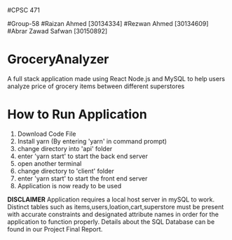 #CPSC 471

#Group-58 
#Raizan Ahmed [30134334] 
#Rezwan Ahmed [30134609] 
#Abrar Zawad Safwan [30150892]

# GroceryAnalyzer
A full stack application made using React Node.js and MySQL to help users analyze price of grocery items between different superstores

# How to Run Application
1) Download Code File
2) Install yarn (By entering 'yarn' in command prompt)
3) change directory into 'api' folder
4) enter 'yarn start' to start the back end server
5) open another terminal
6) change directory to 'client' folder
7) enter 'yarn start' to start the front end server
8) Application is now ready to be used

**DISCLAIMER**
Application requires a local host server in mySQL to work. Distinct tables such as items,users,loation,cart,superstore must be present with accurate constraints
and designated attribute names in order for the application to function properly. Details about the SQL Database can be found in our Project Final Report.
